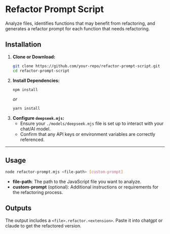 # Refactor Prompt Script

Analyze files, identifies functions that may benefit from refactoring, and generates a refactor prompt for each function that needs refactoring. 

## Installation

1. **Clone or Download:**  
   ```bash
   git clone https://github.com/your-repo/refactor-prompt-script.git
   cd refactor-prompt-script
   ```
2. **Install Dependencies:**  
   ```bash
   npm install
   ```
   *or*
   ```bash
   yarn install
   ```
3. **Configure `deepseek.mjs`:**  
   - Ensure your `./models/deepseek.mjs` file is set up to interact with your chat/AI model.  
   - Confirm that any API keys or environment variables are correctly referenced.

---

## Usage

```bash
node refactor-prompt.mjs <file-path> [custom-prompt]
```

- **file-path**: The path to the JavaScript file you want to analyze.
- **custom-prompt** (optional): Additional instructions or requirements for the refactoring process.

## Outputs 

The output includes a ```<file>.refactor.<extension>```. Paste it into chatgpt or claude to get the refactored version.

